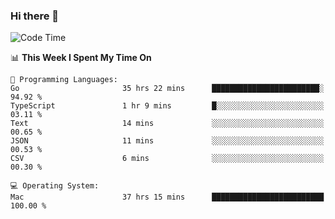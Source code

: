 ### Hi there 👋

<!--
**CrazyCollin/crazycollin** is a ✨ _special_ ✨ repository because its `README.md` (this file) appears on your GitHub profile.

Here are some ideas to get you started:

- 🔭 I’m currently working on ...
- 🌱 I’m currently learning ...
- 👯 I’m looking to collaborate on ...
- 🤔 I’m looking for help with ...
- 💬 Ask me about ...
- 📫 How to reach me: ...
- 😄 Pronouns: ...
- ⚡ Fun fact: ...
-->

<!--START_SECTION:waka-->
![Code Time](http://img.shields.io/badge/Code%20Time-4%2C445%20hrs%204%20mins-blue)

📊 **This Week I Spent My Time On** 

```text
💬 Programming Languages: 
Go                       35 hrs 22 mins      ████████████████████████░   94.92 % 
TypeScript               1 hr 9 mins         █░░░░░░░░░░░░░░░░░░░░░░░░   03.11 % 
Text                     14 mins             ░░░░░░░░░░░░░░░░░░░░░░░░░   00.65 % 
JSON                     11 mins             ░░░░░░░░░░░░░░░░░░░░░░░░░   00.53 % 
CSV                      6 mins              ░░░░░░░░░░░░░░░░░░░░░░░░░   00.30 % 

💻 Operating System: 
Mac                      37 hrs 15 mins      █████████████████████████   100.00 % 
```


<!--END_SECTION:waka-->

